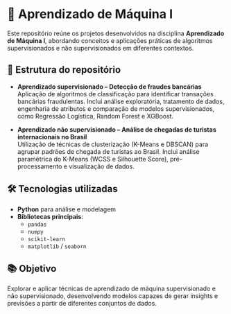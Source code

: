 # 🤖 Aprendizado de Máquina I

Este repositório reúne os projetos desenvolvidos na disciplina **Aprendizado de Máquina I**, abordando conceitos e aplicações práticas de algoritmos supervisionados e não supervisionados em diferentes contextos.

## 📂 Estrutura do repositório

- **Aprendizado supervisionado – Detecção de fraudes bancárias**  
  Aplicação de algoritmos de classificação para identificar transações bancárias fraudulentas. Inclui análise exploratória, tratamento de dados, engenharia de atributos e comparação de modelos supervisionados, como Regressão Logística, Random Forest e XGBoost.

- **Aprendizado não supervisionado – Análise de chegadas de turistas internacionais no Brasil**  
  Utilização de técnicas de clusterização (K-Means e DBSCAN) para agrupar padrões de chegada de turistas ao Brasil. Inclui análise paramétrica do K-Means (WCSS e Silhouette Score), pré-processamento e visualização de dados.

## 🛠 Tecnologias utilizadas
- **Python** para análise e modelagem
- **Bibliotecas principais**:  
  - `pandas`  
  - `numpy`  
  - `scikit-learn`  
  - `matplotlib` / `seaborn`  

## 📚 Objetivo
Explorar e aplicar técnicas de aprendizado de máquina supervisionado e não supervisionado, desenvolvendo modelos capazes de gerar insights e previsões a partir de diferentes conjuntos de dados.
